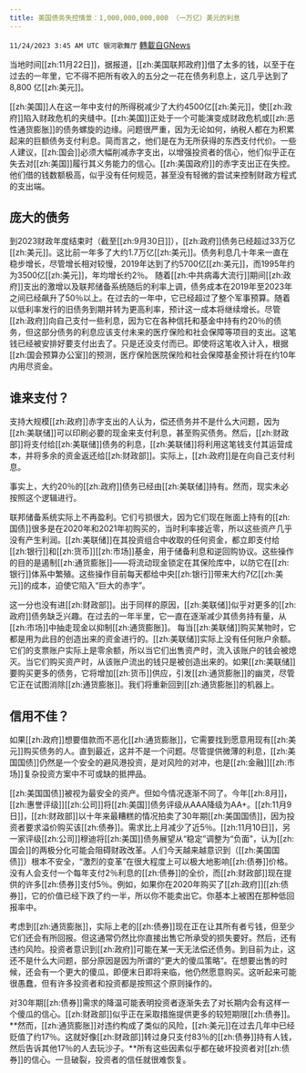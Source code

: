 ```yaml
---
title: 美国债务失控情景：1,000,000,000,000 （一万亿）美元的利息
---
```

`11/24/2023 3:45 AM UTC 银河歌舞厅` [轉載自GNews](https://gnews.org/articles/2031547)

当地时间[[zh:11月22日]]，据报道，[[zh:美国联邦政府]]借了太多的钱，以至于在过去的一年里，它不得不把所有收入的五分之一花在债务利息上，这几乎达到了 8,800 亿[[zh:美元]]。

[[zh:美国]]人在这一年中支付的所得税减少了大约4500亿[[zh:美元]]，使[[zh:政府]]陷入财政危机的夹缝中。[[zh:美国]]正处于一个可能演变成财政危机或[[zh:恶性通货膨胀]]的债务螺旋的边缘。问题很严重，因为无论如何，纳税人都在为积累起来的巨额债务支付利息。简而言之，他们是在为无所获得的东西支付代价。一些人建议，[[zh:国会]]必须大幅削减赤字支出，以增强投资者的信心，他们似乎正在失去对[[zh:美国]]履行其义务能力的信心。[[zh:美国政府]]的赤字支出正在失控。他们借的钱数额极高，似乎没有任何规范，甚至没有轻微的尝试来控制财政方程式的支出端。


## 庞大的债务
到2023财政年度结束时（截至[[zh:9月30日]]），[[zh:政府]]债务已经超过33万亿[[zh:美元]]。这比前一年多了大约1.7万亿[[zh:美元]]。债务利息几十年来一直在稳步增长，尽管增长相对较慢，2019年达到了约5700亿[[zh:美元]]，而1995年约为3500亿[[zh:美元]]，年均增长约2％。
随着[[zh:中共病毒大流行]]期间[[zh:政府]]支出的激增以及联邦储备系统随后的利率上调，债务成本在2019年至2023年之间已经飙升了50％以上。在过去的一年中，它已经超过了整个军事预算。随着以低利率发行的旧债务到期并转为更高利率，预计这一成本将继续增长。尽管[[zh:政府]]向自己支付一些利息，因为它在各种信托和基金中持有约20％的债务，但这部分债务的利息应该支付未来的医疗保险和社会保障等项目的支出。这笔钱已经被安排好要支付出去了。只是还没支付而已。即使将这笔收入计入，根据[[zh:国会预算办公室]]的预测，医疗保险医院保险和社会保障基金预计将在约10年内用尽资金。


## 谁来支付？
支持大规模[[zh:政府]]赤字支出的人认为，偿还债务并不是什么大问题，因为[[zh:美联储]]可以印刷必要的现金来支付利息，甚至购买债务。然后，[[zh:财政部]]将支付给[[zh:美联储]]债务的利息，[[zh:美联储]]将利用这笔钱支付其运营成本，并将多余的资金返还给[[zh:财政部]]。实际上，[[zh:政府]]是在向自己支付利息。

事实上，大约20％的[[zh:政府]]债务已经由[[zh:美联储]]持有。然而，现实未必按照这个逻辑进行。

联邦储备系统实际上不再盈利。它们亏损很大，因为它们现在账面上持有的[[zh:国债]]很多是在2020年和2021年初购买的，当时利率接近零，所以这些资产几乎没有产生利润。[[zh:美联储]]在其投资组合中收取的任何资金，都立即支付给[[zh:银行]]和[[zh:货币]][[zh:市场]]基金，用于储备利息和逆回购协议。这些操作的目的是遏制[[zh:通货膨胀]]——将流动现金锁定在其保险库中，以防它在[[zh:银行]]体系中繁殖。这些操作目前每天都给中央[[zh:银行]]带来大约7亿[[zh:美元]]的成本，迫使它陷入“巨大的赤字”。

这一分也没有进[[zh:财政部]]。出于同样的原因，[[zh:美联储]]似乎对更多的[[zh:政府]]债务缺乏兴趣。在过去的一年半里，它一直在逐渐减少其债务持有量，从[[zh:市场]]中抽走现金以抑制[[zh:通货膨胀]]。
每当[[zh:美联储]]购买某物时，它都是用为此目的创造出来的资金进行的。[[zh:美联储]]实际上没有任何账户余额。它们的支票账户实际上是零余额，所以当它们出售资产时，流入该账户的钱会被熄灭。当它们购买资产时，从该账户流出的钱只是被创造出来的。如果[[zh:美联储]]要购买更多的债务，它将增加[[zh:货币]]供应，引发[[zh:通货膨胀]]的幽灵，尽管它正在试图消除[[zh:通货膨胀]]。我们将重新回到[[zh:通货膨胀]]的机器上。


## 信用不佳？
如果[[zh:政府]]想要借款而不恶化[[zh:通货膨胀]]，它需要找到愿意用现有[[zh:美元]]购买债务的人。直到最近，这并不是一个问题。尽管提供微薄的利息，[[zh:美国国债]]仍然是一个安全的避风港投资，是对风险的对冲，也是[[zh:金融]][[zh:市场]]复杂投资方案中不可或缺的抵押品。

[[zh:美国国债]]被视为最安全的资产。但如今情况逐渐不同了。今年[[zh:8月]]，[[zh:惠誉评级]][[zh:公司]]将[[zh:美国]]债务评级从AAA降级为AA+。[[zh:11月9日]]，[[zh:财政部]]以十年来最糟糕的情况拍卖了30年期[[zh:美国国债]]，因为投资者要求溢价购买该[[zh:债券]]。需求比上月减少了近5％。[[zh:11月10日]]，另一家评级[[zh:公司]]穆迪将[[zh:美国]]债务展望从“稳定”调整为“负面”，认为[[zh:国会]]的两极分化可能会阻碍财政改革。人们今天越来越意识到（[[zh:美国国债]]）根本不安全，“激烈的变革”在很大程度上可以极大地影响[[zh:债券]]价格。没有人会支付一个每年支付2％利息的[[zh:债券]]的全价，而[[zh:财政部]]现在提供的许多[[zh:债券]]支付5％。例如，如果你在2020年购买了[[zh:政府]][[zh:债券]]，它的价值已经下跌了约一半，所以你不能卖出它。你基本上被困在那种低回报率中。

考虑到[[zh:通货膨胀]]，实际上老的[[zh:债券]]现在正在让其所有者亏钱，但至少它们还会有所回报。但这通常仍然比你直接出售它所承受的损失要好。然后，还有违约风险。投资者意识到[[zh:政府]]可能在某一天无法偿还债务。到目前为止，这还不是什么大问题，部分原因是因为所谓的“更大的傻瓜策略”。在想要出售的时候，还会有一个更大的傻瓜，即便末日即将来临，他仍然愿意购买。这听起来可能很愚蠢，但有许多投资者和投资都是按照这个原则操作的。

对30年期[[zh:债券]]需求的降温可能表明投资者逐渐失去了对长期内会有这样一个傻瓜的信心。[[zh:财政部]]似乎正在采取措施提供更多的较短期限[[zh:债券]]。**然而，[[zh:通货膨胀]]对违约构成了类似的风险，[[zh:美元]]在过去几年中已经贬值了约17％。这就好像[[zh:财政部]]转过身只支付83％的[[zh:债券]]持有人钱，然后告诉其他17％的人去玩沙子。**所有这些因素似乎都在破坏投资者对[[zh:债券]]的信心。一旦破裂，投资者的信任就很难恢复。
